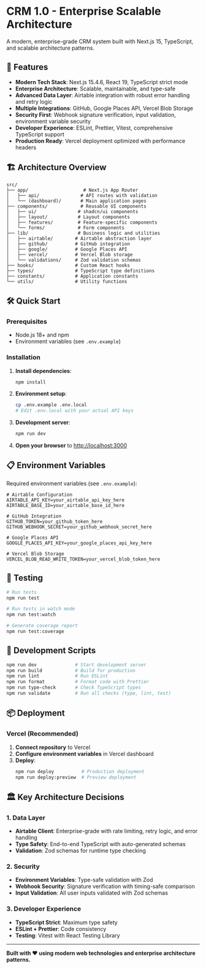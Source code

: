 # CRM 1.0 - Enterprise Scalable Architecture

A modern, enterprise-grade CRM system built with Next.js 15, TypeScript, and scalable architecture patterns.

## 🚀 **Features**

- **Modern Tech Stack**: Next.js 15.4.6, React 19, TypeScript strict mode
- **Enterprise Architecture**: Scalable, maintainable, and type-safe
- **Advanced Data Layer**: Airtable integration with robust error handling and retry logic
- **Multiple Integrations**: GitHub, Google Places API, Vercel Blob Storage
- **Security First**: Webhook signature verification, input validation, environment variable security
- **Developer Experience**: ESLint, Prettier, Vitest, comprehensive TypeScript support
- **Production Ready**: Vercel deployment optimized with performance headers

## 🏗️ **Architecture Overview**

```
src/
├── app/                    # Next.js App Router
│   ├── api/               # API routes with validation
│   └── (dashboard)/       # Main application pages
├── components/            # Reusable UI components
│   ├── ui/               # shadcn/ui components
│   ├── layout/           # Layout components
│   ├── features/         # Feature-specific components
│   └── forms/            # Form components
├── lib/                  # Business logic and utilities
│   ├── airtable/        # Airtable abstraction layer
│   ├── github/          # GitHub integration
│   ├── google/          # Google Places API
│   ├── vercel/          # Vercel Blob storage
│   └── validations/     # Zod validation schemas
├── hooks/               # Custom React hooks
├── types/               # TypeScript type definitions
├── constants/           # Application constants
└── utils/               # Utility functions
```

## 🛠️ **Quick Start**

### Prerequisites

- Node.js 18+ and npm
- Environment variables (see `.env.example`)

### Installation

1. **Install dependencies**:
   ```bash
   npm install
   ```

2. **Environment setup**:
   ```bash
   cp .env.example .env.local
   # Edit .env.local with your actual API keys
   ```

3. **Development server**:
   ```bash
   npm run dev
   ```

4. **Open your browser** to [http://localhost:3000](http://localhost:3000)

## 📋 **Environment Variables**

Required environment variables (see `.env.example`):

```env
# Airtable Configuration
AIRTABLE_API_KEY=your_airtable_api_key_here
AIRTABLE_BASE_ID=your_airtable_base_id_here

# GitHub Integration
GITHUB_TOKEN=your_github_token_here
GITHUB_WEBHOOK_SECRET=your_github_webhook_secret_here

# Google Places API
GOOGLE_PLACES_API_KEY=your_google_places_api_key_here

# Vercel Blob Storage
VERCEL_BLOB_READ_WRITE_TOKEN=your_vercel_blob_token_here
```

## 🧪 **Testing**

```bash
# Run tests
npm run test

# Run tests in watch mode
npm run test:watch

# Generate coverage report
npm run test:coverage
```

## 🔧 **Development Scripts**

```bash
npm run dev              # Start development server
npm run build            # Build for production
npm run lint             # Run ESLint
npm run format           # Format code with Prettier
npm run type-check       # Check TypeScript types
npm run validate         # Run all checks (type, lint, test)
```

## 📦 **Deployment**

### Vercel (Recommended)

1. **Connect repository** to Vercel
2. **Configure environment variables** in Vercel dashboard
3. **Deploy**:
   ```bash
   npm run deploy          # Production deployment
   npm run deploy:preview  # Preview deployment
   ```

## 🏛️ **Key Architecture Decisions**

### 1. **Data Layer**
- **Airtable Client**: Enterprise-grade with rate limiting, retry logic, and error handling
- **Type Safety**: End-to-end TypeScript with auto-generated schemas
- **Validation**: Zod schemas for runtime type checking

### 2. **Security**
- **Environment Variables**: Type-safe validation with Zod
- **Webhook Security**: Signature verification with timing-safe comparison
- **Input Validation**: All user inputs validated with Zod schemas

### 3. **Developer Experience**
- **TypeScript Strict**: Maximum type safety
- **ESLint + Prettier**: Code consistency
- **Testing**: Vitest with React Testing Library

---

**Built with ❤️ using modern web technologies and enterprise architecture patterns.**
